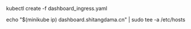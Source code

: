 kubectl create -f dashboard_ingress.yaml

echo "$(minikube ip) dashboard.shitangdama.cn" | sudo tee -a /etc/hosts